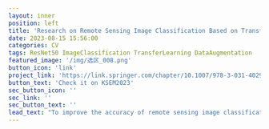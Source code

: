 ```yaml
---
layout: inner
position: left
title: 'Research on Remote Sensing Image Classification Based on Transfer Learning and Data Augmentation'
date: 2023-08-15 15:56:00
categories: CV
tags: ResNet50 ImageClassification TransferLearning DataAugmentation
featured_image: '/img/选区_008.png'
button_icon: 'link'
project_link: 'https://link.springer.com/chapter/10.1007/978-3-031-40292-0_9'
button_text: 'Check it on KSEM2023'
sec_button_icon: ''
sec_link: ''
sec_button_text: ''
lead_text: "To improve the accuracy of remote sensing image classification and reduce the workload of manual annotation of datasets, this paper proposes a Transfer learning model with ResNet50 as the architecture for the development characteristics of remote sensing images."
---
```

